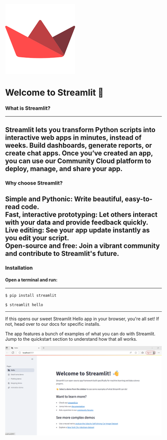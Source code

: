 
![Alt Text](images.png)

# Welcome to Streamlit 👋 <br>

### What is Streamlit? <br>
---
Streamlit lets you transform Python scripts into interactive web apps in minutes, instead of weeks. Build dashboards, generate reports, or create chat apps. Once you’ve created an app, you can use our Community Cloud platform to deploy, manage, and share your app. <br>
---

### Why choose Streamlit? <br>
**Simple and Pythonic:** Write beautiful, easy-to-read code.<br>
**Fast, interactive prototyping:** Let others interact with your data and provide feedback quickly.<br>
**Live editing:** See your app update instantly as you edit your script.<br>
**Open-source and free:** Join a vibrant community and contribute to Streamlit's future.<br>
---

### Installation <br>

#### Open a terminal and run:
---
``` 
$ pip install streamlit 
```
```
$ streamlit hello
```
---
<pr>
If this opens our sweet Streamlit Hello app in your browser, you're all set! If not, head over to our docs for specific installs. <br>

The app features a bunch of examples of what you can do with Streamlit. Jump to the quickstart section to understand how that all works. <br>
</pr>


![alt text](image-1.png)
